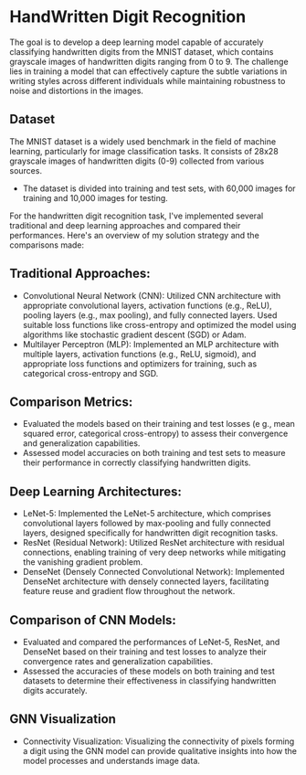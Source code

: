 # HandWritten Digit Recognition
The goal is to develop a deep learning model capable of accurately classifying handwritten
digits from the MNIST dataset, which contains grayscale images of handwritten digits ranging from 0
to 9. The challenge lies in training a model that can effectively capture the subtle variations in writing
styles across different individuals while maintaining robustness to noise and distortions in the images.

## Dataset
The MNIST dataset is a widely used benchmark in the field of machine learning, particularly for
image classification tasks. It consists of 28x28 grayscale images of handwritten digits (0-9) collected
from various sources. 
* The dataset is divided into training and test sets, with 60,000 images for training and 10,000 images for testing.


For the handwritten digit recognition task, I've implemented several traditional
and deep learning approaches and compared their performances. Here's an
overview of my solution strategy and the comparisons made:
## Traditional Approaches:

* Convolutional Neural Network (CNN): Utilized CNN architecture with appropriate convolutional layers, activation functions (e.g., ReLU), pooling layers (e.g., max pooling), and fully connected layers. Used suitable loss functions like cross-entropy and optimized the model using algorithms like stochastic gradient descent (SGD) or Adam.
* Multilayer Perceptron (MLP): Implemented an MLP architecture with multiple layers, activation functions (e.g., ReLU, sigmoid), and appropriate loss functions and optimizers for training, such as categorical cross-entropy and SGD.

## Comparison Metrics:

* Evaluated the models based on their training and test losses (e g., mean squared error, categorical cross-entropy) to assess their convergence and generalization capabilities.
* Assessed model accuracies on both training and test sets to measure their performance in correctly classifying handwritten digits.

## Deep Learning Architectures:

* LeNet-5: Implemented the LeNet-5 architecture, which comprises convolutional layers followed by max-pooling and fully connected layers, designed specifically for handwritten digit recognition tasks.
* ResNet (Residual Network): Utilized ResNet architecture with residual connections, enabling training of very deep networks while mitigating the vanishing gradient problem.
* DenseNet (Densely Connected Convolutional Network): Implemented DenseNet architecture with densely connected layers, facilitating feature reuse and gradient flow throughout the network.

## Comparison of CNN Models:

* Evaluated and compared the performances of LeNet-5, ResNet, and DenseNet based on their training and test losses to analyze their convergence rates and generalization capabilities.
* Assessed the accuracies of these models on both training and test datasets to determine their effectiveness in classifying handwritten digits accurately.
  
## GNN Visualization
* Connectivity Visualization: Visualizing the connectivity of pixels forming a digit
using the GNN model can provide qualitative insights into how the model processes
and understands image data.
